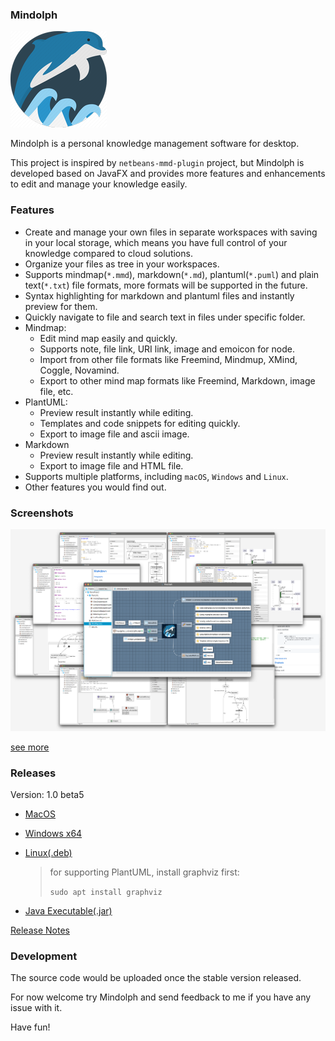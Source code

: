 ### Mindolph

![](./DemoProject/app_30.png)

Mindolph is a personal knowledge management software for desktop. 

This project is inspired by `netbeans-mmd-plugin` project, but Mindolph is developed based on JavaFX and provides more features and enhancements to edit and manage your knowledge easily.
                                              

### Features
* Create and manage your own files in separate workspaces with saving in your local storage, which means you have full control of your knowledge compared to cloud solutions.
* Organize your files as tree in your workspaces.
* Supports mindmap(`*.mmd`), markdown(`*.md`), plantuml(`*.puml`) and plain text(`*.txt`) file formats, more formats will be supported in the future.
* Syntax highlighting for markdown and plantuml files and instantly preview for them.
* Quickly navigate to file and search text in files under specific folder.
* Mindmap:
	* Edit mind map easily and quickly.
	* Supports note, file link, URI link, image and emoicon for node.
	* Import from other file formats like Freemind, Mindmup, XMind, Coggle, Novamind.
	* Export to other mind map formats like Freemind, Markdown, image file, etc.
* PlantUML:
	* Preview result instantly while editing.
	* Templates and code snippets for editing quickly.
	* Export to image file and ascii image.
* Markdown
	* Preview result instantly while editing.
	* Export to image file and HTML file.
* Supports multiple platforms, including `macOS`, `Windows` and `Linux`.
* Other features you would find out.


### Screenshots
![](docs/main.png)

[see more](docs/screenshots.md)


### Releases

Version: 1.0 beta5

* [MacOS](https://github.com/mindolph/Mindolph/releases/download/1.0-beta5/Mindolph-1.0-beta5.dmg)

* [Windows x64](https://github.com/mindolph/Mindolph/releases/download/1.0-beta5/Mindolph-1.0-beta5.msi)

* [Linux(.deb)](https://github.com/mindolph/Mindolph/releases/download/1.0-beta5/Mindolph_1.0-beta5_amd64.deb)

	> for supporting PlantUML, install graphviz first:
	>
	> `sudo apt install graphviz`

* [Java Executable(.jar)](https://github.com/mindolph/Mindolph/releases/download/1.0-beta5/Mindolph-1.0-beta5.jar)

[Release Notes](docs/release_notes.md)


### Development

The source code would be uploaded once the stable version released.

For now welcome try Mindolph and send feedback to me if you have any issue with it.

Have fun!
